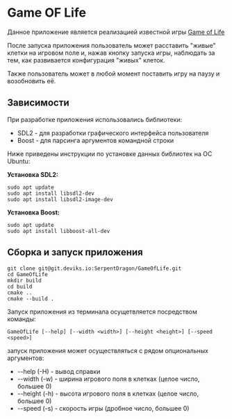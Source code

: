 # Game OF Life

Данное приложение является реализацией известной игры [Game of Life](https://ru.wikipedia.org/wiki/Игра_«Жизнь»)

После запуска приложения пользователь может расставить "живые" клетки на игровом поле и, нажав кнопку запуска игры, наблюдать за тем, как развивается конфигурация "живых" клеток.

Также пользователь может в любой момент поставить игру на паузу и возобновить её.

## Зависимости

При разработке приложения использовались библиотеки:
* SDL2 - для разработки графического интерфейса пользователя
* Boost - для парсинга аргументов командной строки

Ниже приведены инструкции по установке данных библиотек на ОС Ubuntu:

<b>Установка SDL2:</b>
```
sudo apt update
sudo apt install libsdl2-dev
sudo apt install libsdl2-image-dev
```

<b>Установка Boost:</b>
```
sudo apt update
sudo apt install libboost-all-dev
```

## Сборка и запуск приложения
```
git clone git@git.deviks.io:SerpentDragon/GameOfLife.git
cd GameOfLife
mkdir build
cd build
cmake ..
cmake --build .
```

Запуск приложения из терминала осущетвляется посредством команды:
```
GameOfLife [--help] [--width <width>] [--height <height>] [--speed <speed>]
```
запуск приложения может осуществляться с рядом опциональных аргументов:  
* --help (-H) - вывод справки   
* --width (-w) - ширина игрового поля в клетках (целое число, большее 0)
* --height (-h) - высота игрового поля в клетках (целое число, большее 0)
* --speed (-s) - скорость игры (дробное число, большее 0)
